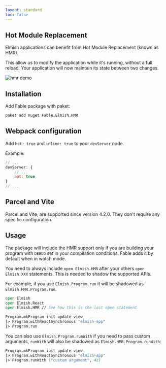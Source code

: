```yaml
---
layout: standard
toc: false
---
```


## Hot Module Replacement

Elmish applications can benefit from Hot Module Replacement (known as HMR).

This allow us to modify the application while it's running, without a full reload. Your application will now maintain its state between two changes.

![hmr demo](/hmr/img/hmr_demo.gif)

## Installation
Add Fable package with paket:

```sh
paket add nuget Fable.Elmish.HMR
```

## Webpack configuration

Add `hot: true` and `inline: true` to your `devServer` node.

Example:

```js
// ...
devServer: {
    // ...
    hot: true
}
// ...
```

## Parcel and Vite

Parcel and Vite, are supported since version 4.2.0. They don't require any specific configuration.

## Usage

The package will include the HMR support only if you are building your program with `DEBUG` set in your compilation conditions. Fable adds it by default when in watch mode.

You need to always include `open Elmish.HMR` after your others `open Elmish.XXX` statements. This is needed to shadow the supported APIs.

For example, if you use `Elmish.Program.run` it will be shadowed as `Elmish.HMR.Program.run`.

```fs
open Elmish
open Elmish.React
open Elmish.HMR // See how this is the last open statement

Program.mkProgram init update view
|> Program.withReactSynchronous "elmish-app"
|> Program.run
```

You can also use `Elmish.Program.runWith` if you need to pass custom arguments, `runWith` will also be shadowed as `Elmish.HMR.Program.runWith`:

```fs
Program.mkProgram init update view
|> Program.withReactSynchronous "elmish-app"
|> Program.runWith ("custom argument", 42)
```

